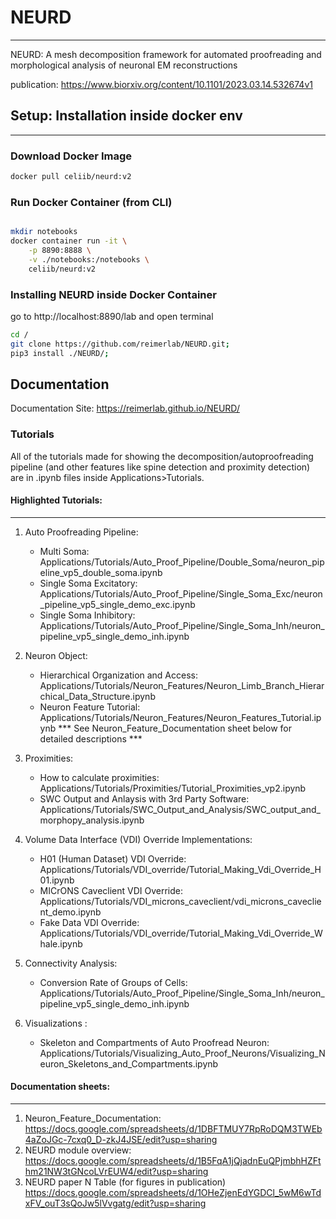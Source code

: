 # NEURD

---

NEURD: A mesh decomposition framework for automated proofreading and morphological analysis of neuronal EM reconstructions

publication: https://www.biorxiv.org/content/10.1101/2023.03.14.532674v1

## Setup: Installation inside docker env

---

### Download Docker Image

```bash
docker pull celiib/neurd:v2
```

### Run Docker Container (from CLI)

```bash

mkdir notebooks
docker container run -it \
    -p 8890:8888 \
    -v ./notebooks:/notebooks \
    celiib/neurd:v2
```

### Installing NEURD inside Docker Container

go to http://localhost:8890/lab and open terminal

```bash
cd /
git clone https://github.com/reimerlab/NEURD.git;
pip3 install ./NEURD/;
```

## Documentation

Documentation Site: https://reimerlab.github.io/NEURD/

### Tutorials

All of the tutorials made for showing the decomposition/autoproofreading pipeline (and other features like spine detection and proximity detection) are in .ipynb files inside Applications>Tutorials.

#### Highlighted Tutorials:

---

1. Auto Proofreading Pipeline:

   - Multi Soma: Applications/Tutorials/Auto_Proof_Pipeline/Double_Soma/neuron_pipeline_vp5_double_soma.ipynb
   - Single Soma Excitatory: Applications/Tutorials/Auto_Proof_Pipeline/Single_Soma_Exc/neuron_pipeline_vp5_single_demo_exc.ipynb
   - Single Soma Inhibitory: Applications/Tutorials/Auto_Proof_Pipeline/Single_Soma_Inh/neuron_pipeline_vp5_single_demo_inh.ipynb

2. Neuron Object:

   - Hierarchical Organization and Access: Applications/Tutorials/Neuron_Features/Neuron_Limb_Branch_Hierarchical_Data_Structure.ipynb
   - Neuron Feature Tutorial: Applications/Tutorials/Neuron_Features/Neuron_Features_Tutorial.ipynb
     \*\*\* See Neuron_Feature_Documentation sheet below for detailed descriptions \*\*\*

3. Proximities:

   - How to calculate proximities: Applications/Tutorials/Proximities/Tutorial_Proximities_vp2.ipynb
   - SWC Output and Anlaysis with 3rd Party Software: Applications/Tutorials/SWC_Output_and_Analysis/SWC_output_and_morphopy_analysis.ipynb

4. Volume Data Interface (VDI) Override Implementations:

   - H01 (Human Dataset) VDI Override: Applications/Tutorials/VDI_override/Tutorial_Making_Vdi_Override_H01.ipynb
   - MICrONS Caveclient VDI Override: Applications/Tutorials/VDI_microns_caveclient/vdi_microns_caveclient_demo.ipynb
   - Fake Data VDI Override: Applications/Tutorials/VDI_override/Tutorial_Making_Vdi_Override_Whale.ipynb

5. Connectivity Analysis:

   - Conversion Rate of Groups of Cells: Applications/Tutorials/Auto_Proof_Pipeline/Single_Soma_Inh/neuron_pipeline_vp5_single_demo_inh.ipynb

6. Visualizations :
   - Skeleton and Compartments of Auto Proofread Neuron: Applications/Tutorials/Visualizing_Auto_Proof_Neurons/Visualizing_Neuron_Skeletons_and_Compartments.ipynb

#### Documentation sheets:

---

1. Neuron_Feature_Documentation:
   https://docs.google.com/spreadsheets/d/1DBFTMUY7RpRoDQM3TWEb4aZoJGc-7cxq0_D-zkJ4JSE/edit?usp=sharing
2. NEURD module overview:
   https://docs.google.com/spreadsheets/d/1B5FqA1jQjadnEuQPjmbhHZFthm21NW3tGNcoLVrEUW4/edit?usp=sharing
3. NEURD paper N Table (for figures in publication)
   https://docs.google.com/spreadsheets/d/1OHeZjenEdYGDCl_5wM6wTdxFV_ouT3sQoJw5lVvgatg/edit?usp=sharing
